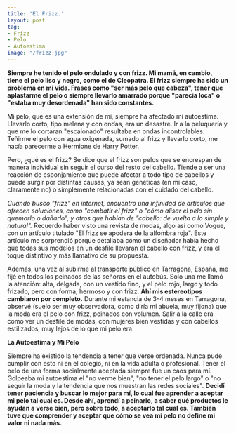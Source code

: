 ```yaml
---
title: 'El Frizz.'
layout: post
tag:
- Frizz
- Pelo
- Autoestima
image: "/frizz.jpg"
--- 
```


**Siempre he tenido el pelo ondulado y con frizz. Mi mamá, en cambio, tiene el pelo liso y negro, como el de Cleopatra. El frizz siempre ha sido un problema en mi vida. Frases como "ser más pelo que cabeza", tener que aplastarme el pelo o siempre llevarlo amarrado porque "parecía loca" o "estaba muy desordenada" han sido constantes.**

Mi pelo, que es una extensión de mí, siempre ha afectado mi autoestima. Llevarlo corto, tipo melena y con ondas, era un desastre. Ir a la peluquería y que me lo cortaran "escalonado" resultaba en ondas incontrolables. Teñirme el pelo con agua oxigenada, sumado al frizz y llevarlo corto, me hacía parecerme a Hermione de Harry Potter.

Pero, ¿qué es el frizz? Se dice que el frizz son pelos que se encrespan de manera individual sin seguir el curso del resto del cabello. Tiende a ser una reacción de esponjamiento que puede afectar a todo tipo de cabellos y puede surgir por distintas causas, ya sean genéticas (en mi caso, claramente no) o simplemente relacionadas con el cuidado del cabello.

*Cuando busco "frizz" en internet, encuentro una infinidad de artículos que ofrecen soluciones, como "combatir el frizz" o "cómo alisar el pelo sin quemarlo o dañarlo", y otros que hablan de "cabello: de vuelta a lo simple y natural".*
Recuerdo haber visto una revista de modas, algo así como Vogue, con un artículo titulado "El frizz se apodera de la alfombra roja". Este artículo me sorprendió porque detallaba cómo un diseñador había hecho que todas sus modelos en un desfile llevaran el cabello con frizz, y era el toque distintivo y más llamativo de su propuesta.

Además, una vez al subirme al transporte público en Tarragona, España, me fijé en todos los peinados de las señoras en el autobús. Solo una me llamó la atención: alta, delgada, con un vestido fino, y el pelo rojo, largo y todo frizado, pero con forma, hermoso y con frizz. **Ahí mis estereotipos cambiaron por completo.**
Durante mi estancia de 3-4 meses en Tarragona, observé (suelo ser muy observadora, como diría mi abuela, muy fijona) que la moda era el pelo con frizz, peinados con volumen. Salir a la calle era como ver un desfile de modas, con mujeres bien vestidas y con cabellos estilizados, muy lejos de lo que mi pelo era.


**La Autoestima y Mi Pelo**

Siempre ha existido la tendencia a tener que verse ordenada. Nunca pude cumplir con esto ni en el colegio, ni en la vida adulta o profesional. Tener el pelo de una forma socialmente aceptada siempre fue un caos para mí. Golpeaba mi autoestima el "no verme bien", "no tener el pelo largo" o "no seguir la moda y la tendencia que nos muestran las redes sociales".
**Decidí tener paciencia y buscar lo mejor para mí, lo cual fue aprender a aceptar mi pelo tal cual es. Desde ahí, aprendí a peinarlo, a saber qué productos le ayudan a verse bien, pero sobre todo, a aceptarlo tal cual es. También tuve que comprender y aceptar que cómo se vea mi pelo no define mi valor ni nada más.**
